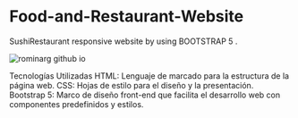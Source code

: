 # Food-and-Restaurant-Website
SushiRestaurant responsive website by using BOOTSTRAP 5 .


![rominarg github io](https://github.com/rominarg/landingPageSushi/assets/45200064/476b29e8-19f5-48ee-a941-a5023889e093)


Tecnologías Utilizadas
HTML: Lenguaje de marcado para la estructura de la página web.
CSS: Hojas de estilo para el diseño y la presentación.
Bootstrap 5: Marco de diseño front-end que facilita el desarrollo web con componentes predefinidos y estilos.
